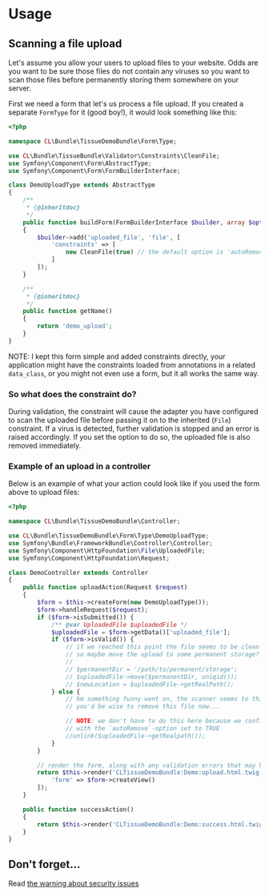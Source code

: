 # Usage

## Scanning a file upload

Let's assume you allow your users to upload files to your website. Odds are you want to be sure those files do not contain
any viruses so you want to scan those files before permanently storing them somewhere on your server.

First we need a form that let's us process a file upload. If you created a separate `FormType` for it (good boy!),
it would look something like this:

```php
<?php

namespace CL\Bundle\TissueDemoBundle\Form\Type;

use CL\Bundle\TissueBundle\Validator\Constraints\CleanFile;
use Symfony\Component\Form\AbstractType;
use Symfony\Component\Form\FormBuilderInterface;

class DemoUploadType extends AbstractType
{
    /**
     * {@inheritdoc}
     */
    public function buildForm(FormBuilderInterface $builder, array $options)
    {
        $builder->add('uploaded_file', 'file', [
            'constraints' => [
                new CleanFile(true) // the default option is 'autoRemove', here we set it to true
            ]
        ]);
    }

    /**
     * {@inheritdoc}
     */
    public function getName()
    {
        return 'demo_upload';
    }
}
```

NOTE: I kept this form simple and added constraints directly, your application might have the constraints loaded from
annotations in a related `data_class`, or you might not even use a form,  but it all works the same way.


### So what does the constraint do?

During validation, the constraint will cause the adapter you have configured to scan the uploaded file before passing it
on to the inherited (`File`) constraint.
If a virus is detected, further validation is stopped and an error is raised accordingly. If you set the option to do so,
the uploaded file is also removed immediately.


### Example of an upload in a controller

Below is an example of what your action could look like if you used the form above to upload files:
```php
<?php

namespace CL\Bundle\TissueDemoBundle\Controller;

use CL\Bundle\TissueDemoBundle\Form\Type\DemoUploadType;
use Symfony\Bundle\FrameworkBundle\Controller\Controller;
use Symfony\Component\HttpFoundation\File\UploadedFile;
use Symfony\Component\HttpFoundation\Request;

class DemoController extends Controller
{
    public function uploadAction(Request $request)
    {
        $form = $this->createForm(new DemoUploadType());
        $form->handleRequest($request);
        if ($form->isSubmitted()) {
            /** @var UploadedFile $uploadedFile */
            $uploadedFile = $form->getData()['uploaded_file'];
            if ($form->isValid()) {
                // if we reached this point the file seems to be clean (according to your scanner)!
                // so maybe move the upload to some permanent storage?
                //
                // $permanentDir = '/path/to/permanent/storage';
                // $uploadedFile->move($permanentDir, uniqid());
                // $newLocation = $uploadedFile->getRealPath();
            } else {
                // hm something funny went on, the scanner seems to think the file is infected...
                // you'd be wise to remove this file now...

                // NOTE: we don't have to do this here because we configured the constraint
                // with the `autoRemove`-option set to TRUE
                //unlink($uploadedFile->getRealpath());
            }
        }

        // render the form, along with any validation errors that may have been raised
        return $this->render('CLTissueDemoBundle:Demo:upload.html.twig', [
            'form' => $form->createView()
        ]);
    }

    public function successAction()
    {
        return $this->render('CLTissueDemoBundle:Demo:success.html.twig');
    }
}
```


## Don't forget...

Read [the warning about security issues](https://github.com/cleentfaar/CLTissueBundle#warning)
